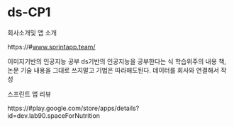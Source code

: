# ds-CP1

회사소개및 앱 소개

https://#www.sprintapp.team/ 


이미지기반의 인공지능 공부
ds기반의 인공지능을 공부한다는 식
학습위주의 내용 책,논문 기술
내용을 그대로 쓰지말고 기법은 따라해도된다.
데이터를 회사와 연결해서 작성

스프린트 앱 리뷰

https://#play.google.com/store/apps/details?id=dev.lab90.spaceForNutrition

